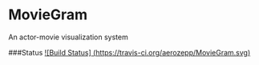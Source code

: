 # MovieGram
An actor-movie visualization system

###Status
[![Build Status] (https://travis-ci.org/aerozepp/MovieGram.svg)](https://travis-ci.org/aerozepp/MovieGram)
